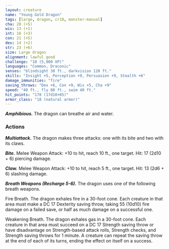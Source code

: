 ```yaml
---
layout: creature
name: "Young Gold Dragon"
tags: [large, dragon, cr10, monster-manual]
cha: 20 (+5)
wis: 13 (+1)
int: 16 (+3)
con: 21 (+5)
dex: 14 (+2)
str: 23 (+6)
size: Large dragon
alignment: lawful good
challenge: "10 (5,900 XP)"
languages: "Common, Draconic"
senses: "blindsight 30 ft., darkvision 120 ft."
skills: "Insight +5, Perception +9, Persuasion +9, Stealth +6"
damage_immunities: "fire"
saving_throws: "Dex +6, Con +9, Wis +5, Cha +9"
speed: "40 ft., fly 80 ft., swim 40 ft."
hit_points: "178 (17d10+85)"
armor_class: "18 (natural armor)"
---
```


***Amphibious.*** The dragon can breathe air and water.

### Actions

***Multiattack.*** The dragon makes three attacks: one with its bite and two with its claws.

***Bite.*** Melee Weapon Attack: +10 to hit, reach 10 ft., one target. Hit: 17 (2d10 + 6) piercing damage.

***Claw.*** Melee Weapon Attack: +10 to hit, reach 5 ft., one target. Hit: 13 (2d6 + 6) slashing damage.

***Breath Weapons (Recharge 5-6).*** The dragon uses one of the following breath weapons.

Fire Breath. The dragon exhales fire in a 30-foot cone. Each creature in that area must make a DC 17 Dexterity saving throw, taking 55 (10d10) fire damage on a failed save, or half as much damage on a successful one.

Weakening Breath. The dragon exhales gas in a 30-foot cone. Each creature in that area must succeed on a DC 17 Strength saving throw or have disadvantage on Strength-based attack rolls, Strength checks, and Strength saving throws for 1 minute. A creature can repeat the saving throw at the end of each of its turns, ending the effect on itself on a success.